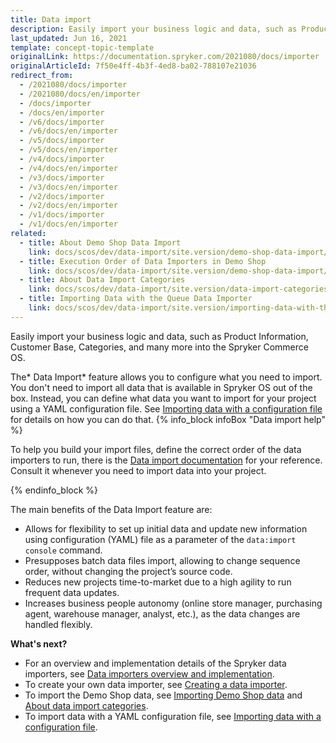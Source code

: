 ```yaml
---
title: Data import
description: Easily import your business logic and data, such as Product Information, Customer Base, Categories and many more into the Spryker Commerce OS.
last_updated: Jun 16, 2021
template: concept-topic-template
originalLink: https://documentation.spryker.com/2021080/docs/importer
originalArticleId: 7f50e4ff-4b3f-4ed8-ba02-788107e21036
redirect_from:
  - /2021080/docs/importer
  - /2021080/docs/en/importer
  - /docs/importer
  - /docs/en/importer
  - /v6/docs/importer
  - /v6/docs/en/importer
  - /v5/docs/importer
  - /v5/docs/en/importer
  - /v4/docs/importer
  - /v4/docs/en/importer
  - /v3/docs/importer
  - /v3/docs/en/importer
  - /v2/docs/importer
  - /v2/docs/en/importer
  - /v1/docs/importer
  - /v1/docs/en/importer
related:
  - title: About Demo Shop Data Import
    link: docs/scos/dev/data-import/site.version/demo-shop-data-import/importing-demo-shop-data.html
  - title: Execution Order of Data Importers in Demo Shop
    link: docs/scos/dev/data-import/site.version/demo-shop-data-import/execution-order-of-data-importers-in-demo-shop.html
  - title: About Data Import Categories
    link: docs/scos/dev/data-import/site.version/data-import-categories/about-data-import-categories.html
  - title: Importing Data with the Queue Data Importer
    link: docs/scos/dev/data-import/site.version/importing-data-with-the-queue-data-importer.html
---
```


Easily import your business logic and data, such as Product Information, Customer Base, Categories, and many more into the Spryker Commerce OS.

The* Data Import* feature allows you to configure what you need to import. You don't need to import all data that is available in Spryker OS out of the box. Instead, you can define what data you want to import for your project using a YAML configuration file. See [Importing data with a configuration file](/docs/scos/dev/data-import/{{site.version}}/importing-data-with-a-configuration-file.html) for details on how you can do that.
{% info_block infoBox "Data import help" %}

To help you build your import files, define the correct order of the data importers to run, there is the [Data import documentation](/docs/scos/dev/data-import/{{site.version}}/data-import-categories/about-data-import-categories.html) for your reference. Consult it whenever you need to import data into your project.

{% endinfo_block %}

The main benefits of the Data Import feature are:

* Allows for flexibility to set up initial data and update new information using configuration (YAML) file as a parameter of the `data:import console` command.
* Presupposes batch data files import, allowing to change sequence order, without changing the project’s source code.
* Reduces new projects time-to-market due to a high agility to run frequent data updates.
* Increases business people autonomy (online store manager, purchasing agent, warehouse manager, analyst, etc.), as the data changes are handled flexibly.

**What's next?**

* For an overview and implementation details of the Spryker data importers, see [Data importers overview and implementation](/docs/scos/dev/data-import/{{site.version}}/data-importers-overview-and-implementation.html).
* To create your own data importer, see [Creating a data importer](/docs/scos/dev/data-import/{{site.version}}/creating-a-data-importer.html).
* To import the Demo Shop data, see [Importing Demo Shop data](/docs/scos/dev/data-import/{{site.version}}/demo-shop-data-import/importing-demo-shop-data.html) and[ About data import categories](/docs/scos/dev/data-import/{{site.version}}/data-import-categories/about-data-import-categories.html).
* To import data with a YAML configuration file, see [Importing data with a configuration file](/docs/scos/dev/data-import/{{site.version}}/importing-data-with-a-configuration-file.html).

